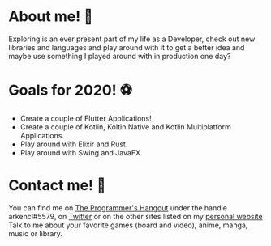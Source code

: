 # About me! 🐧

Exploring is an ever present part of my life as a Developer, check out new libraries and languages and play around with it to get a better idea and maybe use something I played around with in production one day?

# Goals for 2020! ⚽

* Create a couple of Flutter Applications!
* Create a couple of Kotlin, Koltin Native and Kotlin Multiplatform Applications.
* Play around with Elixir and Rust.
* Play around with Swing and JavaFX.

# Contact me! 📣

You can find me on [The Programmer's Hangout](https://discord.gg/programming) under the handle arkencl#5579,
on [Twitter](https://twitter.com/arkencl/) or on the other sites listed on my [personal website](https://arkencl.dev/)
Talk to me about your favorite games (board and video), anime, manga, music or library.
